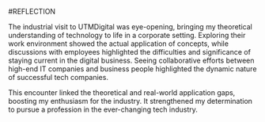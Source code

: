 
#REFLECTION

The industrial visit to UTMDigital was eye-opening, bringing my theoretical understanding of technology to life in a corporate setting. Exploring their work environment showed the actual application of concepts, while discussions with employees highlighted the difficulties and significance of staying current in the digital business. Seeing collaborative efforts between high-end IT companies and business people highlighted the dynamic nature of successful tech companies.

This encounter linked the theoretical and real-world application gaps, boosting my enthusiasm for the industry. It strengthened my determination to pursue a profession in the ever-changing tech industry.

